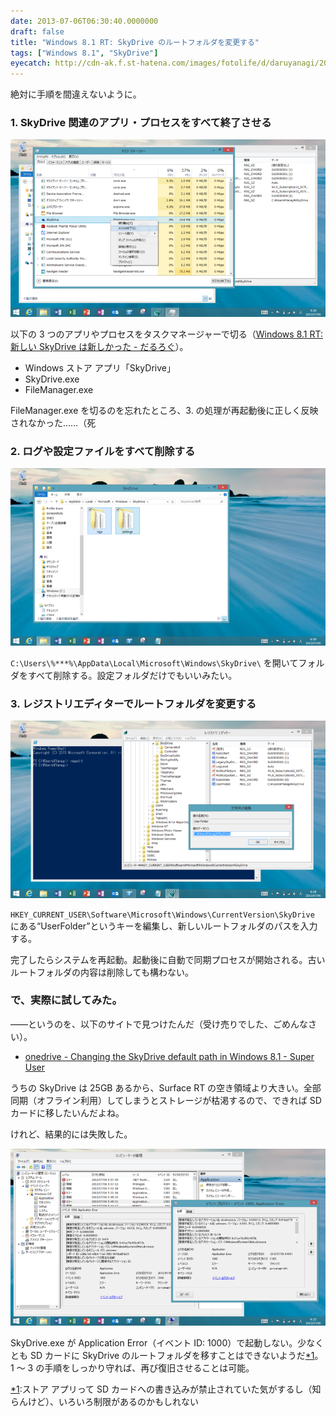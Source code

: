 ```yaml
---
date: 2013-07-06T06:30:40.0000000
draft: false
title: "Windows 8.1 RT: SkyDrive のルートフォルダを変更する"
tags: ["Windows 8.1", "SkyDrive"]
eyecatch: http://cdn-ak.f.st-hatena.com/images/fotolife/d/daruyanagi/20130706/20130706060759.png
---
```

<p>絶対に手順を間違えないように。</p>

<div class="section">
<h3>1. SkyDrive 関連のアプリ・プロセスをすべて終了させる</h3>
<p><span itemscope itemtype="http://schema.org/Photograph"><img src="20130706060759.png" alt="f:id:daruyanagi:20130706060759p:plain" title="f:id:daruyanagi:20130706060759p:plain" class="hatena-fotolife" itemprop="image"></span></p><p>以下の 3 つのアプリやプロセスをタスクマネージャーで切る（<a href="https://blog.daruyanagi.jp/entry/2013/07/05/202824">Windows 8.1 RT: &#x65B0;&#x3057;&#x3044; SkyDrive &#x306F;&#x65B0;&#x3057;&#x304B;&#x3063;&#x305F; - &#x3060;&#x308B;&#x308D;&#x3050;</a>）。</p>

<ul>
<li>Windows ストア アプリ「SkyDrive」</li>
<li>SkyDrive.exe</li>
<li>FileManager.exe</li>
</ul><p>FileManager.exe を切るのを忘れたところ、3. の処理が再起動後に正しく反映されなかった……（死</p>

</div>
<div class="section">
<h3>2. ログや設定ファイルをすべて削除する</h3>
<p><span itemscope itemtype="http://schema.org/Photograph"><img src="20130706061717.png" alt="f:id:daruyanagi:20130706061717p:plain" title="f:id:daruyanagi:20130706061717p:plain" class="hatena-fotolife" itemprop="image"></span></p><p><code>C:\Users\%***%\AppData\Local\Microsoft\Windows\SkyDrive\</code> を開いてフォルダをすべて削除する。設定フォルダだけでもいいみたい。</p>

</div>
<div class="section">
<h3>3. レジストリエディターでルートフォルダを変更する</h3>
<p><span itemscope itemtype="http://schema.org/Photograph"><img src="20130706061816.png" alt="f:id:daruyanagi:20130706061816p:plain" title="f:id:daruyanagi:20130706061816p:plain" class="hatena-fotolife" itemprop="image"></span></p><p><code>HKEY_CURRENT_USER\Software\Microsoft\Windows\CurrentVersion\SkyDrive</code> にある“UserFolder”というキーを編集し、新しいルートフォルダのパスを入力する。</p><p>完了したらシステムを再起動。起動後に自動で同期プロセスが開始される。古いルートフォルダの内容は削除しても構わない。</p>

</div>
<div class="section">
<h3>で、実際に試してみた。</h3>
<p>――というのを、以下のサイトで見つけたんだ（受け売りでした、ごめんなさい）。</p>

<ul>
<li><a href="http://superuser.com/questions/612868/there-is-a-way-to-change-the-skydrive-default-path-in-windows-8-1">onedrive - Changing the SkyDrive default path in Windows 8.1 - Super User</a></li>
</ul><p>うちの SkyDrive は 25GB あるから、Surface RT の空き領域より大きい。全部同期（オフライン利用）してしまうとストレージが枯渇するので、できれば SD カードに移したいんだよね。</p><p>けれど、結果的には失敗した。</p><p><span itemscope itemtype="http://schema.org/Photograph"><img src="20130706062324.png" alt="f:id:daruyanagi:20130706062324p:plain" title="f:id:daruyanagi:20130706062324p:plain" class="hatena-fotolife" itemprop="image"></span></p><p>SkyDrive.exe が Application Error（イベント ID: 1000）で起動しない。少なくとも SD カードに SkyDrive のルートフォルダを移すことはできないようだ<a href="#f-e72ac028" name="fn-e72ac028" title="ストア アプリって SD カードへの書き込みが禁止されていた気がするし（知らんけど）、いろいろ制限があるのかもしれない">*1</a>。1 ～ 3 の手順をしっかり守れば、再び復旧させることは可能。</p>

</div><div class="footnote">
<p class="footnote"><a href="#fn-e72ac028" name="f-e72ac028" class="footnote-number">*1</a><span class="footnote-delimiter">:</span><span class="footnote-text">ストア アプリって SD カードへの書き込みが禁止されていた気がするし（知らんけど）、いろいろ制限があるのかもしれない</span></p>
</div>